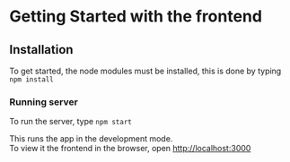 # Getting Started with the frontend


## Installation

To get started, the node modules must be installed, this is done by typing
`npm install`


### Running server 

To run the server, type
`npm start`

This runs the app in the development mode.\
To view it the frontend in the browser, open [http://localhost:3000](http://localhost:3000) 

